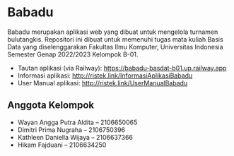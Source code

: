# Babadu

Babadu merupakan aplikasi web yang dibuat untuk mengelola turnamen bulutangkis. Repositori ini dibuat untuk memenuhi tugas mata kuliah Basis Data yang diselenggarakan Fakultas Ilmu Komputer, Universitas Indonesia Semester Genap 2022/2023 Kelompok B-01.

+ Tautan aplikasi (via Railway): https://babadu-basdat-b01.up.railway.app 
+ Informasi aplikasi: http://ristek.link/InformasiAplikasiBabadu
+ User Manual aplikasi: http://ristek.link/UserManualBabadu

## Anggota Kelompok

+ Wayan Angga Putra Aldita – 2106650065
+ Dimitri Prima Nugraha – 2106750396
+ Kathleen Daniella Wijaya – 2106637366
+ Hikam Fajduani – 2106634250
